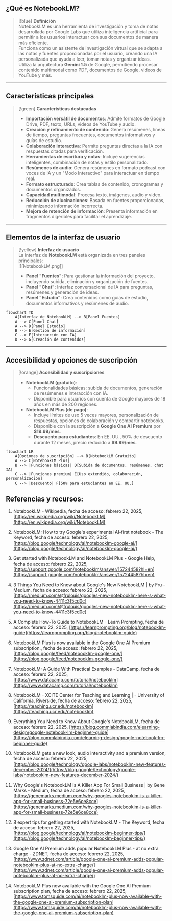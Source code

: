 
## ¿Qué es NotebookLM?  

> [!blue] **Definición**  
> NotebookLM es una herramienta de investigación y toma de notas desarrollada por Google Labs que utiliza inteligencia artificial para permitir a los usuarios interactuar con sus documentos de manera más eficiente.  
> Funciona como un asistente de investigación virtual que se adapta a las notas y fuentes proporcionadas por el usuario, creando una IA personalizada que ayuda a leer, tomar notas y organizar ideas.  
> Utiliza la arquitectura **Gemini 1.5** de Google, permitiendo procesar contenido multimodal como PDF, documentos de Google, videos de YouTube y más.  

---

## Características principales  

> [!green] **Características destacadas**  
> - **Importación versátil de documentos**: Admite formatos de Google Drive, PDF, texto, URLs, videos de YouTube y audio.  
> - **Creación y refinamiento de contenido**: Genera resúmenes, líneas de tiempo, preguntas frecuentes, documentos informativos y guías de estudio.  
> - **Colaboración interactiva**: Permite preguntas directas a la IA con respuestas citadas para verificación.  
> - **Herramientas de escritura y notas**: Incluye sugerencias inteligentes, combinación de notas y estilo personalizado.  
> - **Resúmenes de audio**: Genera resúmenes en formato podcast con voces de IA y un "Modo Interactivo" para interactuar en tiempo real.  
> - **Formato estructurado**: Crea tablas de contenido, cronogramas y documentos organizados.  
> - **Capacidad multimodal**: Procesa texto, imágenes, audio y video.  
> - **Reducción de alucinaciones**: Basada en fuentes proporcionadas, minimizando información incorrecta.  
> - **Mejora de retención de información**: Presenta información en fragmentos digeribles para facilitar el aprendizaje.  

---

## Elementos de la interfaz de usuario  

> [!yellow] **Interfaz de usuario**  
> La interfaz de **NotebookLM** está organizada en tres paneles principales:  
> ![[NotebookLM.png]]
> - **Panel "Fuentes"**: Para gestionar la información del proyecto, incluyendo subida, eliminación y organización de fuentes.  
> - **Panel "Chat"**: Interfaz conversacional de IA para preguntas, resúmenes y generación de ideas.  
> - **Panel "Estudio"**: Crea contenidos como guías de estudio, documentos informativos y resúmenes de audio.  

```mermaid
flowchart TD
    A[Interfaz de NotebookLM] --> B[Panel Fuentes]
    A --> C[Panel Chat]
    A --> D[Panel Estudio]
    B --> E[Gestión de información]
    C --> F[Interacción con IA]
    D --> G[Creación de contenidos]
```

---

## Accesibilidad y opciones de suscripción

> [!orange] **Accesibilidad y suscripciones**
> 
> - **NotebookLM (gratuito)**:
>     - Funcionalidades básicas: subida de documentos, generación de resúmenes e interacción con IA.
>     - Disponible para usuarios con cuenta de Google mayores de 18 años en más de 200 regiones.
> - **NotebookLM Plus (de pago)**:
>     - Incluye límites de uso 5 veces mayores, personalización de respuestas, opciones de colaboración y compartir notebooks.
>     - Disponible con la suscripción a **Google One AI Premium** por **$19.99/mes**.
>     - **Descuento para estudiantes**: En EE. UU., 50% de descuento durante 12 meses, precio reducido a **$9.99/mes**.

```mermaid
flowchart LR
    A[Opciones de suscripción] --> B[NotebookLM Gratuito]
    A --> C[NotebookLM Plus]
    B --> |Funciones básicas| D[Subida de documentos, resúmenes, chat IA]
    C --> |Funciones premium| E[Uso extendido, colaboración, personalización]
    C --> |Descuento| F[50% para estudiantes en EE. UU.]
```

## Referencias y recursos:

1. NotebookLM - Wikipedia, fecha de acceso: febrero 22, 2025, [https://en.wikipedia.org/wiki/NotebookLM](https://en.wikipedia.org/wiki/NotebookLM)

2. NotebookLM: How to try Google's experimental AI-first notebook - The Keyword, fecha de acceso: febrero 22, 2025, [https://blog.google/technology/ai/notebooklm-google-ai/](https://blog.google/technology/ai/notebooklm-google-ai/)

3. Get started with NotebookLM and NotebookLM Plus - Google Help, fecha de acceso: febrero 22, 2025, [https://support.google.com/notebooklm/answer/15724458?hl=en](https://support.google.com/notebooklm/answer/15724458?hl=en)

4. 3 Things You Need to Know about Google's New NotebookLM | by Fru - Medium, fecha de acceso: febrero 22, 2025, [https://medium.com/@frulouis/googles-new-notebooklm-here-s-what-you-need-to-know-4411c3f5cd0c](https://medium.com/@frulouis/googles-new-notebooklm-here-s-what-you-need-to-know-4411c3f5cd0c)

5. A Complete How-To Guide to NotebookLM - Learn Prompting, fecha de acceso: febrero 22, 2025, [https://learnprompting.org/blog/notebooklm-guide](https://learnprompting.org/blog/notebooklm-guide)

6. NotebookLM Plus is now available in the Google One AI Premium subscription., fecha de acceso: febrero 22, 2025, [https://blog.google/feed/notebooklm-google-one/](https://blog.google/feed/notebooklm-google-one/)

7. NotebookLM: A Guide With Practical Examples - DataCamp, fecha de acceso: febrero 22, 2025, [https://www.datacamp.com/tutorial/notebooklm](https://www.datacamp.com/tutorial/notebooklm)

8. NotebookLM - XCITE Center for Teaching and Learning | - University of California, Riverside, fecha de acceso: febrero 22, 2025, [https://teaching.ucr.edu/notebooklm](https://teaching.ucr.edu/notebooklm)

9. Everything You Need to Know About Google's NotebookLM, fecha de acceso: febrero 22, 2025, [https://blog.commlabindia.com/elearning-design/google-notebook-lm-beginner-guide](https://blog.commlabindia.com/elearning-design/google-notebook-lm-beginner-guide)

10. NotebookLM gets a new look, audio interactivity and a premium version, fecha de acceso: febrero 22, 2025, [https://blog.google/technology/google-labs/notebooklm-new-features-december-2024/](https://blog.google/technology/google-labs/notebooklm-new-features-december-2024/)

11. Why Google's NotebookLM Is A Killer App For Small Business | by Gene Marks - Medium, fecha de acceso: febrero 22, 2025, [https://genemarks.medium.com/why-googles-notebooklm-is-a-killer-app-for-small-business-72e5e6ce8cce](https://genemarks.medium.com/why-googles-notebooklm-is-a-killer-app-for-small-business-72e5e6ce8cce)

12. 8 expert tips for getting started with NotebookLM - The Keyword, fecha de acceso: febrero 22, 2025, [https://blog.google/technology/ai/notebooklm-beginner-tips/](https://blog.google/technology/ai/notebooklm-beginner-tips/)

13. Google One AI Premium adds popular NotebookLM Plus - at no extra charge - ZDNET, fecha de acceso: febrero 22, 2025, [https://www.zdnet.com/article/google-one-ai-premium-adds-popular-notebooklm-plus-at-no-extra-charge/](https://www.zdnet.com/article/google-one-ai-premium-adds-popular-notebooklm-plus-at-no-extra-charge/)

14. NotebookLM Plus now available with the Google One AI Premium subscription plan, fecha de acceso: febrero 22, 2025, [https://www.tomsguide.com/ai/notebooklm-plus-now-available-with-the-google-one-ai-premium-subscription-plan](https://www.tomsguide.com/ai/notebooklm-plus-now-available-with-the-google-one-ai-premium-subscription-plan)